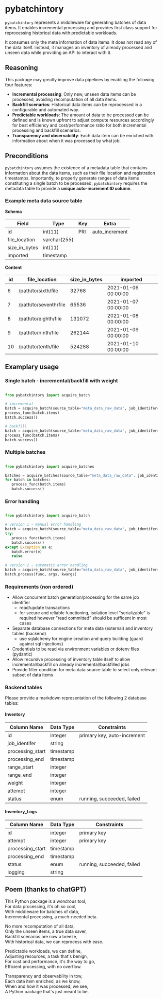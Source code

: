 # pybatchintory

`pybatchintory` represents a middleware for generating batches of data items. It enables incremental processing and provides first class support for reprocessing historical data with predictable workloads. 

It consumes only the meta information of data items. It does not read any of the data itself. Instead, it manages an inventory of already processed and unseen data while providing an API to interact with it.

## Reasoning

This package may greatly improve data pipelines by enabling the following four features:

- **Incremental processing**: Only new, unseen data items can be processed, avoiding recomputation of all data items.
- **Backfill scenarios**: Historical data items can be reprocessed in a configurable and automated way.
- **Predictable workloads**: The amount of data to be processed can be defined and is known upfront to adjust compute resources accordingly for best efficiency and cost/performance ratio for both incremental processing and backfill scenarios.
- **Transparency and observability**: Each data item can be enriched with information about when it was processed by what job.

## Preconditions

`pybatchintory` assumes the existence of a metadata table that contains information about the data items, such as their file location and registration timestamps. Importantly, to properly generate ranges of data items constituting a single batch to be processed, `pybatchintory` requires the metadata table to provide a **unique auto-increment ID column**.

### Example meta data source table

**Schema**

| Field           | Type         | Key          | Extra          |
|----------------|--------------|--------------|---------------|
| id              | int(11)      | PRI          | auto_increment|
| file_location  | varchar(255) |              |               |
| size_in_bytes   | int(11)      |              |               |
| imported        | timestamp    |              |               |

**Content**

| id | file_location         | size_in_bytes | imported            |
|----|-----------------------|---------------|---------------------|
| 6  | /path/to/sixth/file    | 32768         | 2021-01-06 00:00:00 |
| 7  | /path/to/seventh/file  | 65536         | 2021-01-07 00:00:00 |
| 8  | /path/to/eighth/file   | 131072        | 2021-01-08 00:00:00 |
| 9  | /path/to/ninth/file    | 262144        | 2021-01-09 00:00:00 |
| 10 | /path/to/tenth/file    | 524288        | 2021-01-10 00:00:00 |

## Examplary usage

### Single batch - incremental/backfill with weight

```python

from pybatchintory import acquire_batch

# incremental
batch = acquire_batch(source_table="meta_data_raw_data", job_identifer="incremental_job", weight=10)
process_func(batch.items)
batch.success()

# backfill
batch = acquire_batch(source_table="meta_data_raw_data", job_identifer="backfill_job", id_start=10, id_end=50, weight=10)
process_func(batch.items)
batch.success()

```

### Multiple batches

```python

from pybatchintory import acquire_batches

batches = acquire_batches(source_table="meta_data_raw_data", job_identifer="incremental_job", weight=10, batch_count=5)
for batch in batches:
   process_func(batch.items)
   batch.success()
```

### Error handling

```python

from pybatchintory import acquire_batch

# version 1 - manual error handling
batch = acquire_batch(source_table="meta_data_raw_data", job_identifer="incremental_job", weight=10)
try:
   process_func(batch.items)
   batch.success()
except Exception as e:
   batch.error(e)
   raise
	
# version 2 - automatic error handling
batch = acquire_batch(source_table="meta_data_raw_data", job_identifer="incremental_job", weight=10)
batch.process(func, args, kwargs)
```

### Requirements (non ordered)

- Allow concurrent batch generation/processing for the same job identifier
	- read/update transactions
	- for secure and reliable functioning, isolation level "serializable" is required however "read committed" should be sufficent in most cases
- Separate database connections for meta data (external) and inventory tables (backend)
	- use sqlalchemy for engine creation and query building (guard against sql injections)
- Credentials to be read via environment variables or dotenv files (pydantic)
- Allow recursive processing of inventory table itself to allow incremental/backfill on already incremental/backfilled jobs
- Provide filter condition for meta data source table to select only relevant subset of data items


### Backend tables

Please provide a markdown representation of the following 2 database tables:

#### Inventory

| Column Name       | Data Type | Constraints                  |
|-------------------|-----------|------------------------------|
| id                | integer   | primary key, auto-increment  |
| job_identifer     | string    |                              |
| processing_start  | timestamp |                              |
| processing_end    | timestamp |                              |
| range_start       | integer   |                              |
| range_end         | integer   |                              |
| weight            | integer   |                              |
| attempt           | integer   |                              |
| status            | enum      | running, succeeded, failed   |

#### Inventory_Logs

| Column Name      | Data Type | Constraints                 |
|------------------|-----------|-----------------------------|
| id               | integer   | primary key                 |
| attempt          | integer   | primary key                 |
| processing_start | timestamp |                             |
| processing_end   | timestamp |                             |
| status           | enum      | running, succeeded, failed  |
| logging          | string    |                             |


## Poem (thanks to chatGPT)

This Python package is a wondrous tool,\
For data processing, it's oh so cool,\
With middleware for batches of data,\
Incremental processing, a much-needed beta.

No more recomputation of all data,\
Only the unseen items, a true data saver,\
Backfill scenarios are now a breeze,\
With historical data, we can reprocess with ease.

Predictable workloads, we can define,\
Adjusting resources, a task that's benign,\
For cost and performance, it's the way to go,\
Efficient processing, with no overflow.

Transparency and observability in tow,\
Each data item enriched, as we know,\
When and how it was processed, we see,\
A Python package that's just meant to be.
